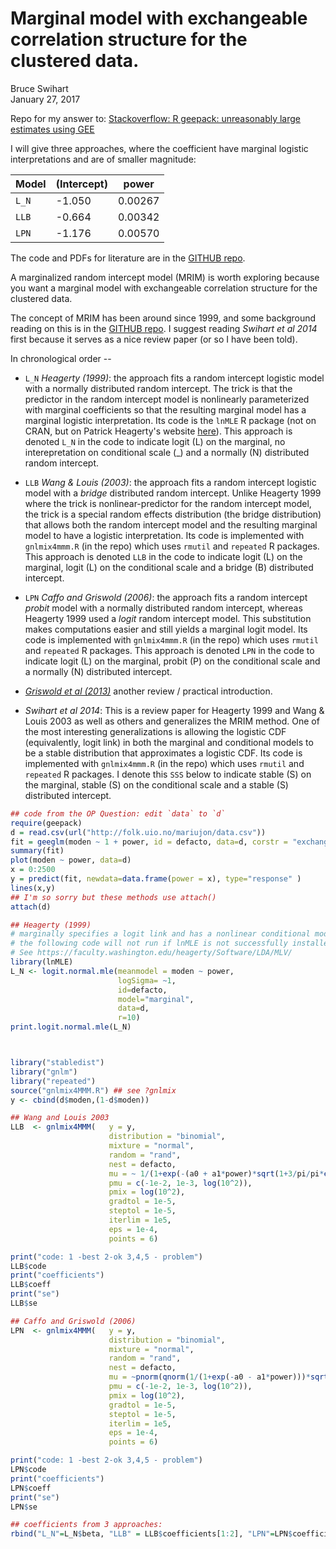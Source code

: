 # Marginal model with exchangeable correlation structure for the clustered data.
Bruce Swihart  
January 27, 2017  



Repo for my answer to:
[Stackoverflow:  R geepack: unreasonably large estimates using GEE](http://stackoverflow.com/q/41683769/2727349)

I will give three approaches, where the coefficient have marginal logistic interpretations and are of smaller magnitude:


| Model | (Intercept) |  power |
|-------|-------------|------|
| `L_N`   |   -1.050| 0.00267    |
| `LLB`   |   -0.664| 0.00342    |
| `LPN`   |   -1.176| 0.00570    |

The code and PDFs for literature are in the [GITHUB repo](https://github.com/swihart/marginal-model-clustered-data).

A marginalized random intercept model (MRIM) is worth exploring because you want a marginal model with exchangeable correlation structure for the clustered data.  

The concept of MRIM has been around since 1999, and some background reading on this is in the [GITHUB repo](https://github.com/swihart/marginal-model-clustered-data).  I suggest reading *Swihart et al 2014* first because it serves as a nice review paper (or so I have been told).

In chronological order --

  * `L_N`  *Heagerty (1999)*:  the approach fits a random intercept logistic model with a normally distributed random intercept.  The trick is that the predictor in the random intercept model is nonlinearly parameterized with marginal coefficients so that the resulting marginal model has a marginal logistic interpretation.  Its code is the `lnMLE` R package (not on CRAN, but on Patrick Heagerty's website [here](https://faculty.washington.edu/heagerty/Software/LDA/MLV/)).  This approach is denoted `L_N` in the code to indicate logit (L) on the marginal, no interepretation on conditional scale (_) and a normally (N) distributed random intercept.

  * `LLB`  *Wang & Louis (2003)*:  the approach fits a random intercept logistic model with a *bridge* distributed random intercept.  Unlike Heagerty 1999 where the trick is nonlinear-predictor for the random intercept model, the trick is a special random effects distribution (the bridge distribution) that allows both the random intercept model and the resulting marginal model to have a logistic interpretation.  Its code is implemented with `gnlmix4mmm.R` (in the repo) which uses `rmutil` and `repeated` R packages.  This approach is denoted `LLB` in the code to indicate logit (L) on the marginal, logit (L) on the conditional scale and a bridge (B) distributed intercept.

  * `LPN`  *Caffo and Griswold (2006)*:  the approach fits a random intercept *probit* model with a normally distributed random intercept, whereas Heagerty 1999 used a *logit* random intercept model.  This substitution makes computations easier and still yields a marginal logit model.  Its code is implemented with `gnlmix4mmm.R` (in the repo) which uses `rmutil` and `repeated` R packages.  This approach is denoted `LPN` in the code to indicate logit (L) on the marginal, probit (P)  on the conditional scale and a normally (N) distributed intercept.

  *  [*Griswold et al (2013)*](https://www.ncbi.nlm.nih.gov/pmc/articles/PMC3865434/) another review / practical introduction.
  
  *  *Swihart et al 2014*:  This is a review paper for Heagerty 1999 and Wang & Louis 2003 as well as others and generalizes the MRIM method.  One of the most interesting generalizations is allowing the logistic CDF (equivalently, logit link) in both the marginal and conditional models to be a stable distribution that approximates a logistic CDF.  Its code is implemented with `gnlmix4mmm.R` (in the repo) which uses `rmutil` and `repeated` R packages.  I denote this `SSS` below to indicate stable (S) on the marginal, stable (S) on the conditional scale and a stable (S) distributed intercept.
  

```r
## code from the OP Question: edit `data` to `d` 
require(geepack)
d = read.csv(url("http://folk.uio.no/mariujon/data.csv"))
fit = geeglm(moden ~ 1 + power, id = defacto, data=d, corstr = "exchangeable", family=binomial)
summary(fit)
plot(moden ~ power, data=d)
x = 0:2500
y = predict(fit, newdata=data.frame(power = x), type="response" )
lines(x,y)
## I'm so sorry but these methods use attach()
attach(d)

## Heagerty (1999) 
# marginally specifies a logit link and has a nonlinear conditional model
# the following code will not run if lnMLE is not successfully installed.  
# See https://faculty.washington.edu/heagerty/Software/LDA/MLV/
library(lnMLE)
L_N <- logit.normal.mle(meanmodel = moden ~ power,
                        logSigma= ~1,
                        id=defacto,
                        model="marginal",
                        data=d,
                        r=10) 
print.logit.normal.mle(L_N)



library("stabledist")
library("gnlm")
library("repeated")
source("gnlmix4MMM.R") ## see ?gnlmix 
y <- cbind(d$moden,(1-d$moden))

## Wang and Louis 2003
LLB  <- gnlmix4MMM(   y = y,
                      distribution = "binomial",
                      mixture = "normal",
                      random = "rand",
                      nest = defacto,
                      mu = ~ 1/(1+exp(-(a0 + a1*power)*sqrt(1+3/pi/pi*exp(pmix)) - sqrt(1+3/pi/pi*exp(pmix))*log(sin(pi*pnorm(rand/sqrt(exp(pmix)))/sqrt(1+3/pi/pi*exp(pmix)))/sin(pi*(1-pnorm(rand/sqrt(exp(pmix))))/sqrt(1+3/pi/pi*exp(pmix)))))),
                      pmu = c(-1e-2, 1e-3, log(10^2)),
                      pmix = log(10^2),
                      gradtol = 1e-5,
                      steptol = 1e-5,
                      iterlim = 1e5,
                      eps = 1e-4,
                      points = 6)

print("code: 1 -best 2-ok 3,4,5 - problem")
LLB$code
print("coefficients")
LLB$coeff
print("se")
LLB$se

## Caffo and Griswold (2006) 
LPN  <- gnlmix4MMM(   y = y,
                      distribution = "binomial",
                      mixture = "normal",
                      random = "rand",
                      nest = defacto,
                      mu = ~pnorm(qnorm(1/(1+exp(-a0 - a1*power)))*sqrt(1+exp(pmix)) + rand),
                      pmu = c(-1e-2, 1e-3, log(10^2)),
                      pmix = log(10^2),
                      gradtol = 1e-5,
                      steptol = 1e-5,
                      iterlim = 1e5,
                      eps = 1e-4,
                      points = 6)

print("code: 1 -best 2-ok 3,4,5 - problem")
LPN$code
print("coefficients")
LPN$coeff
print("se")
LPN$se

## coefficients from 3 approaches:
rbind("L_N"=L_N$beta, "LLB" = LLB$coefficients[1:2], "LPN"=LPN$coefficients[1:2])
```


  
